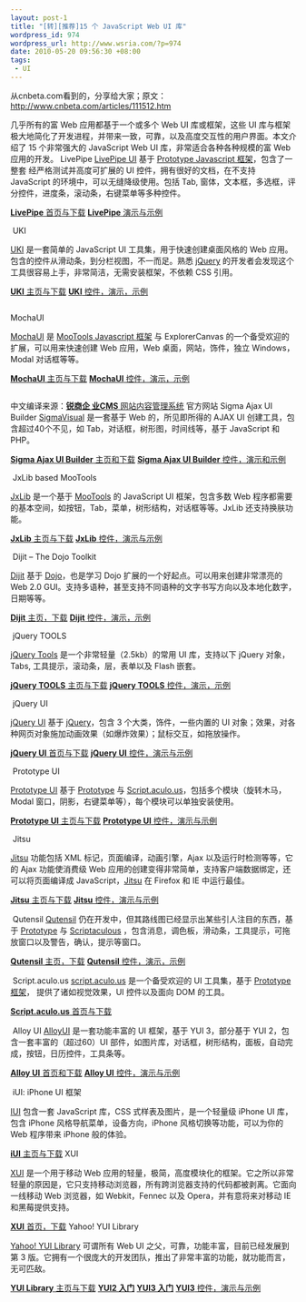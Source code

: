 ```yaml
--- 
layout: post-1
title: "[转][推荐]15 个 JavaScript Web UI 库"
wordpress_id: 974
wordpress_url: http://www.wsria.com/?p=974
date: 2010-05-20 09:56:30 +08:00
tags: 
 - UI
---
```

从cnbeta.com看到的，分享给大家；原文：<a href="http://www.cnbeta.com/articles/111512.htm">http://www.cnbeta.com/articles/111512.htm</a>

几乎所有的富 Web 应用都基于一个或多个 Web UI 库或框架，这些 UI   库与框架极大地简化了开发进程，并带来一致，可靠，以及高度交互性的用户界面。本文介绍了 15 个非常强大的 JavaScript Web UI   库，非常适合各种各种规模的富 Web 应用的开发。 		LivePipe
<a href="http://livepipe.net/">LivePipe   UI</a> 基于 <a href="http://www.prototypejs.org/">Prototype   Javascript 框架</a>，包含了一整套 经严格测试并高度可扩展的 UI 控件，拥有很好的文档，在不支持 JavaScript 的环境中，可以无缝降级使用。包括 Tab,  窗体，文本框，多选框，评分控件，进度条，滚动条，右键菜单等多种控件。

<a href="http://livepipe.net/"><strong>LivePipe</strong> 首页与下载</a>
<a href="http://livepipe.net/control#rating"><strong>LivePipe</strong> 演示与示例</a>

<a href="http://livepipe.net/control#rating"><img src="http://speckyboy.com/wp-content/uploads/2010/05/webui_02.jpg" alt="" /></a>
UKI


<a href="http://ukijs.org/">UKI</a> 是一套简单的 JavaScript UI 工具集，用于快速创建桌面风格的  Web 应用。包含的控件从滑动条，到分栏视图，不一而足。熟悉 <a href="http://jquery.com/">jQuery</a> 的开发者会发现这个工具很容易上手，非常简洁，无需安装框架，不依赖 CSS 引用。

<a href="http://ukijs.org/"><strong>UKI</strong> 主页与下载</a>
<a href="http://ukijs.org/examples/"><strong>UKI</strong> 控件，演示，示例</a>

<a href="http://ukijs.org/examples/"><img src="http://speckyboy.com/wp-content/uploads/2010/05/webui_04.jpg" alt="" /></a>
<!--more-->
MochaUI


<a href="http://mochaui.com/">MochaUI</a> 是 <a href="http://mootools.net/">MooTools    Javascript 框架</a> 与 ExplorerCanvas 的一个备受欢迎的扩展，可以用来快速创建 Web 应用，Web  桌面，网站，饰件，独立 Windows，Modal 对话框等等。

<a href="http://mochaui.com/"><strong>MochaUI</strong> 主页与下载</a>
<a href="http://mochaui.com/demo/"><strong>MochaUI</strong> 控件，演示，示例</a>

<a href="http://mochaui.com/demo/"><img src="http://speckyboy.com/wp-content/uploads/2010/05/webui_06.jpg" alt="" /></a>

中文编译来源：<a href="http://www.comsharp.com/"><strong>锐商企 业CMS</strong> 网站内容管理系统</a> 官方网站
Sigma  Ajax UI Builder
<a href="http://sourceforge.net/projects/ajaxuibuilder/">SigmaVisual</a> 是一套基于 Web 的，所见即所得的 AJAX UI 创建工具，包含超过40个不见，如 Tab，对话框，树形图，时间线等，基于  JavaScript 和 PHP。

<a href="http://sourceforge.net/projects/ajaxuibuilder/"><strong>Sigma   Ajax UI Builder</strong> 主页和下载</a>
<a href="http://www.sigmawidgets.com/products/sigma_visual/VisualJS/index.html"><strong>Sigma   Ajax UI Builder</strong> 控件，演示和示例</a>

<a href="http://www.sigmawidgets.com/products/sigma_visual/VisualJS/index.html"><img src="http://speckyboy.com/wp-content/uploads/2010/05/webui_08.jpg" alt="" /></a>
JxLib  based MooTools


<a href="http://jxlib.org/">JxLib</a> 是一个基于 <a href="http://mootools.net/">MooTools</a> 的 JavaScript UI 框架，包含多数 Web  程序都需要的基本空间，如按钮，Tab，菜单，树形结构，对话框等等。JxLib 还支持换肤功能。

<a href="http://jxlib.org/"><strong>JxLib</strong> 主页与下载</a>
<a href="http://jxlib.org/"><strong>JxLib</strong> 控件，演示与示例</a>

<a href="http://jxlib.org/"><img src="http://speckyboy.com/wp-content/uploads/2010/05/webui_10.jpg" alt="" /></a>
Dijit  – The Dojo Toolkit


<a href="http://dojotoolkit.org/reference-guide/dijit/index.html">Dijit</a> 基于 <a href="http://www.dojotoolkit.org/">Dojo</a>，也是学习 Dojo  扩展的一个好起点。可以用来创建非常漂亮的 Web 2.0 GUI。支持多语种，甚至支持不同语种的文字书写方向以及本地化数字，日期等等。

<a href="http://dojotoolkit.org/reference-guide/dijit/index.html"><strong>Dijit</strong> 主页，下载</a>
<a href="http://archive.dojotoolkit.org/nightly/dojotoolkit/dijit/themes/themeTester.html"><strong>Dijit</strong> 控件，演示，示例</a>

<a href="http://archive.dojotoolkit.org/nightly/dojotoolkit/dijit/themes/themeTester.html"><img src="http://speckyboy.com/wp-content/uploads/2010/05/webui_12.jpg" alt="" /></a>
jQuery  TOOLS


<a href="http://flowplayer.org/tools/index.html">jQuery  Tools</a> 是一个非常轻量（2.5kb）的常用 UI 库，支持以下 jQuery 对象，Tabs, 工具提示，滚动条，层，表单以及 Flash 嵌套。

<a href="http://flowplayer.org/tools/index.html"><strong>jQuery   TOOLS</strong> 主页与下载</a>
<a href="http://flowplayer.org/tools/demos/index.html"><strong>jQuery   TOOLS</strong> 控件，演示，示例</a>

<a href="http://flowplayer.org/tools/demos/index.html"><img src="http://speckyboy.com/wp-content/uploads/2010/05/webui_14.jpg" alt="" /></a>
jQuery  UI


<a href="http://jqueryui.com/home">jQuery   UI</a> 基于 <a href="http://jquery.com/">jQuery</a>，包含 3 个大类，饰件，一些内置的 UI  对象；效果，对各种网页对象施加动画效果（如爆炸效果）；鼠标交互，如拖放操作。

<a href="http://jqueryui.com/home"><strong>jQuery  UI</strong> 首页与下载</a>
<a href="http://jqueryui.com/demos/"><strong>jQuery  UI</strong> 控件，演示与示例</a>

<a href="http://jqueryui.com/demos/"><img src="http://speckyboy.com/wp-content/uploads/2010/05/webui_16.jpg" alt="" /></a>
Prototype  UI


<a href="http://www.prototype-ui.com/">Prototype  UI</a> 基于 <a href="http://www.prototypejs.org/">Prototype</a> 与 <a href="http://script.aculo.us/">Script.aculo.us</a>，包括多个模块（旋转木马，Modal  窗口，阴影，右键菜单等），每个模块可以单独安装使用。

<a href="http://www.prototype-ui.com/"><strong>Prototype  UI</strong> 主页与下载</a>
<a href="http://docs.prototype-ui.com/rc0/Window"><strong>Prototype  UI</strong> 控件，演示与示例</a>

<a href="http://docs.prototype-ui.com/rc0/Window"><img src="http://speckyboy.com/wp-content/uploads/2010/05/webui_18.jpg" alt="" /></a>
Jitsu


<a href="http://www.jitsu.org/jitsu/index.html">Jitsu</a> 功能包括 XML  标记，页面编译，动画引擎，Ajax 以及运行时检测等等，它的 Ajax 功能使消费级 Web  应用的创建变得非常简单，支持客户端数据绑定，还可以将页面编译成 JavaScript，<a href="http://www.jitsu.org/jitsu/index.html">Jitsu</a> 在 Firefox 和 IE  中运行最佳。

<a href="http://www.jitsu.org/jitsu/index.html"><strong>Jitsu</strong> 主页与下载</a>
<a href="http://www.jitsu.org/jitsu/quicktours/basic_helloworld.html"><strong>Jitsu</strong> 控件，演示与示例</a>

<a href="http://www.jitsu.org/jitsu/quicktours/basic_helloworld.html"><img src="http://speckyboy.specky.netdna-cdn.com/wp-content/uploads/2010/05/webui_20.jpg" alt="" /></a>
Qutensil
<a href="http://qutensil.com/">Qutensil</a> 仍在开发中，但其路线图已经显示出某些引人注目的东西，基于 <a href="http://www.prototypejs.org/">Prototype</a> 与 <a href="http://script.aculo.us/">Scriptaculous</a> ，包含消息，调色板，滑动条，工具提示，可拖放窗口以及警告，确认，提示等窗口。

<a href="http://qutensil.com/"><strong>Qutensil</strong> 主页，下载</a>
<a href="http://qutensil.com/pages/modules"><strong>Qutensil</strong> 控件，演示，示例</a>

<a href="http://qutensil.com/pages/modules"><img src="http://speckyboy.specky.netdna-cdn.com/wp-content/uploads/2010/05/webui_22.jpg" alt="" /></a>
Script.aculo.us
<a href="http://script.aculo.us/">script.aculo.us</a> 是一个备受欢迎的 UI 工具集，基于 <a href="http://www.prototypejs.org/">Prototype 框架</a>， 提供了诸如视觉效果，UI 控件以及面向 DOM 的工具。

<a href="http://script.aculo.us/"><strong>Script.aculo.us</strong> 首页与下载</a>

<a href="http://wiki.github.com/madrobby/scriptaculous/demos"><img src="http://speckyboy.specky.netdna-cdn.com/wp-content/uploads/2010/05/webui_24.jpg" alt="" /></a>
Alloy  UI
<a href="http://alloy.liferay.com/">AlloyUI</a> 是一套功能丰富的 UI 框架，基于 YUI 3，部分基于 YUI 2，包含一套丰富的（超过60）UI  部件，如图片库，对话框，树形结构，面板，自动完成，按钮，日历控件，工具条等。

<a href="http://alloy.liferay.com/"><strong>Alloy  UI</strong> 首页和下载</a>
<a href="http://alloy.liferay.com/demos.php"><strong>Alloy  UI</strong> 控件，演示与示例</a>

<a href="http://alloy.liferay.com/demos.php"><img src="http://speckyboy.specky.netdna-cdn.com/wp-content/uploads/2010/05/webui_26.jpg" alt="" /></a>
iUI:  iPhone UI 框架
<a href="http://code.google.com/p/iui/"><img src="http://speckyboy.specky.netdna-cdn.com/wp-content/uploads/2010/05/webui_27.jpg" alt="" /></a>

<a href="http://code.google.com/p/iui/">IUI</a> 包含一套 JavaScript 库，CSS  式样表及图片，是一个轻量级 iPhone UI 库，包含 iPhone 风格导航菜单，设备方向，iPhone 风格切换等功能，可以为你的 Web  程序带来 iPhone 般的体验。

<a href="http://code.google.com/p/iui/"><strong>iUI</strong> 主页与下载</a>
XUI
<a href="http://xuijs.com/"><img src="http://speckyboy.specky.netdna-cdn.com/wp-content/uploads/2010/05/webui_29.jpg" alt="" /></a>

<a href="http://xuijs.com/">XUI</a> 是一个用于移动 Web  应用的轻量，极简，高度模块化的框架。它之所以非常轻量的原因是，它只支持移动浏览器，所有跨浏览器支持的代码都被剥离。它面向一线移动 Web  浏览器，如 Webkit，Fennec 以及 Opera，并有意将来对移动 IE 和黑莓提供支持。

<a href="http://xuijs.com/"><strong>XUI</strong> 首页，下载</a>
Yahoo!  YUI  Library
<a href="http://developer.yahoo.com/yui/"><img src="http://speckyboy.specky.netdna-cdn.com/wp-content/uploads/2010/05/webui_30.jpg" alt="" /></a>

<a href="http://developer.yahoo.com/yui/">Yahoo!   YUI Library</a> 可谓所有 Web UI 之父，可靠，功能丰富，目前已经发展到第 3  版。它拥有一个很庞大的开发团队，推出了非常丰富的功能，就功能而言，无可匹敌。

<a href="http://developer.yahoo.com/yui/"><strong>YUI  Library</strong> 主页与下载</a>
<a href="http://developer.yahoo.com/yui/2/"><strong>YUI2  入门</strong></a>
<a href="http://developer.yahoo.com/yui/3/"><strong>YUI3  入门</strong></a>
<a href="http://developer.yahoo.com/yui/3/"><strong>YUI3</strong> 控件，演示与示例</a>
